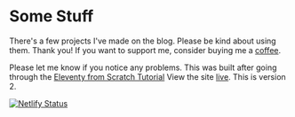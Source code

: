 # Some Stuff

There's a few projects I've made on the blog. Please be kind about using them. Thank you! If you want to support me, consider buying me a [coffee](https://ko-fi.com/softthemes).

Please let me know if you notice any problems. This was built after going through the [Eleventy from Scratch Tutorial](https://piccalil.li/)
View the site [live](https://smolnotes.netlify.app/). This is version 2.

[![Netlify Status](https://api.netlify.com/api/v1/badges/cfbe752b-7427-4585-a4d9-990a2d829b08/deploy-status)](https://app.netlify.com/sites/smolnotes/deploys)